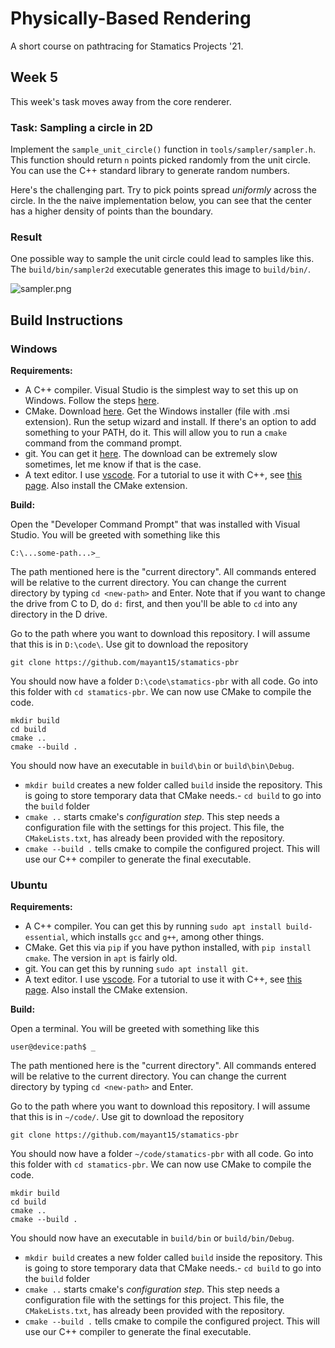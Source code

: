 # Physically-Based Rendering

A short course on pathtracing for Stamatics Projects '21.

## Week 5

This week's task moves away from the core renderer.

### Task: Sampling a circle in 2D

Implement the `sample_unit_circle()` function in `tools/sampler/sampler.h`. This function should return `n` points picked randomly from the unit circle. You can use the C++ standard library to generate random numbers.

Here's the challenging part. Try to pick points spread *uniformly* across the circle. In the the naive implementation below, you can see that the center has a higher density of points than the boundary.

### Result

One possible way to sample the unit circle could lead to samples like this. The `build/bin/sampler2d` executable generates this image to `build/bin/`.

![sampler.png](screenshots/sampler.png)

## Build Instructions

### Windows

**Requirements:**
- A C++ compiler. Visual Studio is the simplest way to set this up on Windows. Follow the steps [here](https://devblogs.microsoft.com/cppblog/getting-started-with-visual-studio-for-c-and-cpp-development/).
- CMake. Download [here](https://cmake.org/download/). Get the Windows installer (file with .msi extension). Run the setup wizard and install. If there's an option to add something to your PATH, do it. This will allow you to run a `cmake` command from the command prompt.
- git. You can get it [here](https://git-scm.com/downloads). The download can be extremely slow sometimes, let me know if that is the case.
- A text editor. I use [vscode](https://code.visualstudio.com/). For a tutorial to use it with C++, see [this page](https://code.visualstudio.com/docs/cpp/config-msvc). Also install the CMake extension.

**Build:**

Open the "Developer Command Prompt" that was installed with Visual Studio. You will be greeted with something like this
```
C:\...some-path...>_
```
The path mentioned here is the "current directory". All commands entered will be relative to the current directory. You can change the current directory by typing `cd <new-path>` and Enter. Note that if you want to change the drive from C to D, do `d:` first, and then you'll be able to `cd` into any directory in the D drive.

Go to the path where you want to download this repository. I will assume that this is in `D:\code\`. Use git to download the repository
```
git clone https://github.com/mayant15/stamatics-pbr
```
You should now have a folder `D:\code\stamatics-pbr` with all code. Go into this folder with `cd stamatics-pbr`. We can now use CMake to compile the code.
```
mkdir build
cd build
cmake ..
cmake --build .
```

You should now have an executable in `build\bin` or `build\bin\Debug`.
- `mkdir build` creates a new folder called `build` inside the repository. This is going to store temporary data that CMake needs.- `cd build` to go into the `build` folder
- `cmake ..` starts cmake's _configuration step_. This step needs a configuration file with the settings for this project. This file, the `CMakeLists.txt`, has already been provided with the repository.
- `cmake --build .` tells cmake to compile the configured project. This will use our C++ compiler to generate the final executable.

### Ubuntu

**Requirements:**
- A C++ compiler. You can get this by running `sudo apt install build-essential`, which installs `gcc` and `g++`, among other things.
- CMake. Get this via `pip` if you have python installed, with `pip install cmake`. The version in `apt` is fairly old.
- git. You can get this by running `sudo apt install git`.
- A text editor. I use [vscode](https://code.visualstudio.com/). For a tutorial to use it with C++, see [this page](https://code.visualstudio.com/docs/cpp/config-linux). Also install the CMake extension.

**Build:**

Open a terminal. You will be greeted with something like this
```
user@device:path$ _
```
The path mentioned here is the "current directory". All commands entered will be relative to the current directory. You can change the current directory by typing `cd <new-path>` and Enter.

Go to the path where you want to download this repository. I will assume that this is in `~/code/`. Use git to download the repository
```
git clone https://github.com/mayant15/stamatics-pbr
```
You should now have a folder `~/code/stamatics-pbr` with all code. Go into this folder with `cd stamatics-pbr`. We can now use CMake to compile the code.
```
mkdir build
cd build
cmake ..
cmake --build .
```

You should now have an executable in `build/bin` or `build/bin/Debug`.
- `mkdir build` creates a new folder called `build` inside the repository. This is going to store temporary data that CMake needs.- `cd build` to go into the `build` folder
- `cmake ..` starts cmake's _configuration step_. This step needs a configuration file with the settings for this project. This file, the `CMakeLists.txt`, has already been provided with the repository.
- `cmake --build .` tells cmake to compile the configured project. This will use our C++ compiler to generate the final executable.
